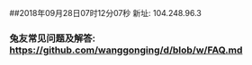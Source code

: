 ##2018年09月28日07时12分07秒 新址: 104.248.96.3
### 兔友常见问题及解答: https://github.com/wanggonging/d/blob/w/FAQ.md
